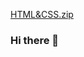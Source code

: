 

[HTML&CSS.zip](https://github.com/Srilathamopuri/SrilathaMopuri/files/6620556/HTML.CSS.zip)
### Hi there 👋

<!--
**Srilathamopuri/SrilathaMopuri** is a ✨ _special_ ✨ repository because its `README.md` (this file) appears on your GitHub profile.

Here are some ideas to get you started:

- 🔭 I’m currently working on ...
- 🌱 I’m currently learning ...
- 👯 I’m looking to collaborate on ...
- 🤔 I’m looking for help with ...
- 💬 Ask me about ...
- 📫 How to reach me: ...
- 😄 Pronouns: ...
- ⚡ Fun fact: ...
-->
